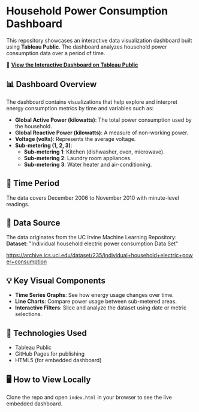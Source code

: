 # Household Power Consumption Dashboard

This repository showcases an interactive data visualization dashboard built using **Tableau Public**. The dashboard analyzes household power consumption data over a period of time.

🔗 **[View the Interactive Dashboard on Tableau Public](https://public.tableau.com/app/profile/patrick.tong/viz/Household_Power_Comsumption/Dashboard1?publish=yes)**

## 📊 Dashboard Overview

The dashboard contains visualizations that help explore and interpret energy consumption metrics by time and variables such as:

- **Global Active Power (kilowatts)**: The total power consumption used by the household.
- **Global Reactive Power (kilowatts)**: A measure of non-working power.
- **Voltage (volts)**: Represents the average voltage.
- **Sub-metering (1, 2, 3)**:
  - **Sub-metering 1**: Kitchen (dishwasher, oven, microwave).
  - **Sub-metering 2**: Laundry room appliances.
  - **Sub-metering 3**: Water heater and air-conditioning.

## 📅 Time Period

The data covers December 2006 to November 2010 with minute-level readings.

## 📁 Data Source

The data originates from the UC Irvine Machine Learning Repository:  
**Dataset**: "Individual household electric power consumption Data Set"

https://archive.ics.uci.edu/dataset/235/individual+household+electric+power+consumption

## 💡 Key Visual Components

- **Time Series Graphs**: See how energy usage changes over time.
- **Line Charts**: Compare power usage between sub-metered areas.
- **Interactive Filters**: Slice and analyze the dataset using date or metric selections.

## 🧩 Technologies Used

- Tableau Public
- GitHub Pages for publishing
- HTML5 (for embedded dashboard)

## 🖥️ How to View Locally

Clone the repo and open `index.html` in your browser to see the live embedded dashboard.
